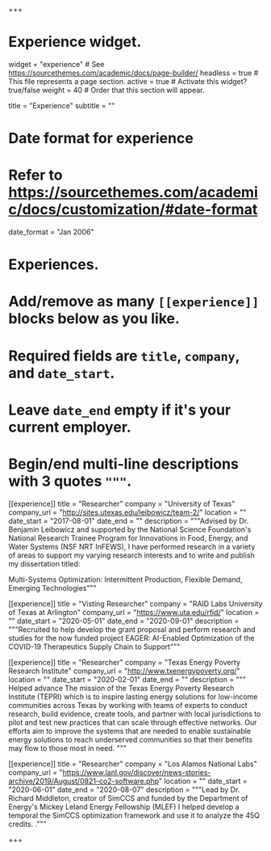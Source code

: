 +++
# Experience widget.
widget = "experience"  # See https://sourcethemes.com/academic/docs/page-builder/
headless = true  # This file represents a page section.
active = true  # Activate this widget? true/false
weight = 40  # Order that this section will appear.

title = "Experience"
subtitle = ""

# Date format for experience
#   Refer to https://sourcethemes.com/academic/docs/customization/#date-format
date_format = "Jan 2006"

# Experiences.
#   Add/remove as many `[[experience]]` blocks below as you like.
#   Required fields are `title`, `company`, and `date_start`.
#   Leave `date_end` empty if it's your current employer.
#   Begin/end multi-line descriptions with 3 quotes `"""`.


[[experience]]
  title = "Researcher"
  company = "University of Texas"
  company_url = "http://sites.utexas.edu/leibowicz/team-2/"
  location = ""
  date_start = "2017-08-01"
  date_end = ""
  description = """Advised by Dr. Benjamin Leibowicz and supported by the National Science Foundation's National Research Trainee Program for Innovations in Food, Energy, and Water Systems (NSF NRT InFEWS), I have performed research in a variety of areas to support my varying research interests and to write and publish my dissertation titled:

Multi-Systems Optimization: Intermittent Production, Flexible Demand, Emerging Technologies"""

[[experience]]
  title = "Visting Researcher"
  company = "RAID Labs University of Texas at Arlington"
  company_url = "https://www.uta.edu/rfid/"
  location = ""
  date_start = "2020-05-01"
  date_end = "2020-09-01"
  description = """Recruited to help develop the grant proposal and perform research and studies for the now funded project EAGER: AI-Enabled Optimization of the COVID-19 Therapeutics Supply Chain to Support"""

[[experience]]
  title = "Researcher"
  company = "Texas Energy Poverty Research Institute"
  company_url = "http://www.txenergypoverty.org/"
  location = ""
  date_start = "2020-02-01"
  date_end = ""
  description = """ Helped advance The mission of the Texas Energy Poverty Research Institute (TEPRI) which is to inspire lasting energy
solutions for low-income communities across Texas by working with teams of experts to conduct research, build evidence, create tools, and partner with local jurisdictions to pilot and test new practices that can scale through effective networks. Our efforts aim to improve the systems that are needed to enable sustainable energy solutions to reach underserved communities so that their benefits may flow to those most in need.
"""

[[experience]]
  title = "Researcher"
  company = "Los Alamos National Labs"
  company_url = "https://www.lanl.gov/discover/news-stories-archive/2019/August/0821-co2-software.php"
  location = ""
  date_start = "2020-06-01"
  date_end = "2020-08-07"
  description = """Lead by Dr. Richard Middleton, creator of SimCCS and funded by the Department of Energy's Mickey Leland Energy Fellowship (MLEF) I helped develop a temporal the SimCCS optimization framework and use it to analyze the 45Q credits. ."""

+++
